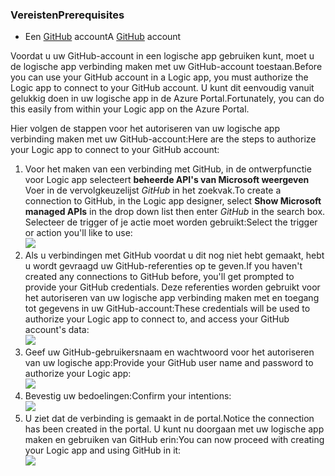### <a name="prerequisites"></a><span data-ttu-id="3fc9a-101">Vereisten</span><span class="sxs-lookup"><span data-stu-id="3fc9a-101">Prerequisites</span></span>
* <span data-ttu-id="3fc9a-102">Een [GitHub](http://GitHub.com) account</span><span class="sxs-lookup"><span data-stu-id="3fc9a-102">A [GitHub](http://GitHub.com) account</span></span> 

<span data-ttu-id="3fc9a-103">Voordat u uw GitHub-account in een logische app gebruiken kunt, moet u de logische app verbinding maken met uw GitHub-account toestaan.</span><span class="sxs-lookup"><span data-stu-id="3fc9a-103">Before you can use your GitHub account in a Logic app, you must authorize the Logic app to connect to your GitHub account.</span></span> <span data-ttu-id="3fc9a-104">U kunt dit eenvoudig vanuit gelukkig doen in uw logische app in de Azure Portal.</span><span class="sxs-lookup"><span data-stu-id="3fc9a-104">Fortunately, you can do this easily from within your Logic app on the Azure Portal.</span></span> 

<span data-ttu-id="3fc9a-105">Hier volgen de stappen voor het autoriseren van uw logische app verbinding maken met uw GitHub-account:</span><span class="sxs-lookup"><span data-stu-id="3fc9a-105">Here are the steps to authorize your Logic app to connect to your GitHub account:</span></span>

1. <span data-ttu-id="3fc9a-106">Voor het maken van een verbinding met GitHub, in de ontwerpfunctie voor Logic app selecteert **beheerde API's van Microsoft weergeven** Voer in de vervolgkeuzelijst *GitHub* in het zoekvak.</span><span class="sxs-lookup"><span data-stu-id="3fc9a-106">To create a connection to GitHub, in the Logic app designer, select **Show Microsoft managed APIs** in the drop down list then enter *GitHub* in the search box.</span></span> <span data-ttu-id="3fc9a-107">Selecteer de trigger of je actie moet worden gebruikt:</span><span class="sxs-lookup"><span data-stu-id="3fc9a-107">Select the trigger or action you'll like to use:</span></span>  
   ![](./media/connectors-create-api-github/github-1.png)
2. <span data-ttu-id="3fc9a-108">Als u verbindingen met GitHub voordat u dit nog niet hebt gemaakt, hebt u wordt gevraagd uw GitHub-referenties op te geven.</span><span class="sxs-lookup"><span data-stu-id="3fc9a-108">If you haven't created any connections to GitHub before, you'll get prompted to provide your GitHub credentials.</span></span> <span data-ttu-id="3fc9a-109">Deze referenties worden gebruikt voor het autoriseren van uw logische app verbinding maken met en toegang tot gegevens in uw GitHub-account:</span><span class="sxs-lookup"><span data-stu-id="3fc9a-109">These credentials will be used to authorize your Logic app to connect to, and access your GitHub account's data:</span></span>  
   ![](./media/connectors-create-api-github/github-2.png)
3. <span data-ttu-id="3fc9a-110">Geef uw GitHub-gebruikersnaam en wachtwoord voor het autoriseren van uw logische app:</span><span class="sxs-lookup"><span data-stu-id="3fc9a-110">Provide your GitHub user name and password to authorize your Logic app:</span></span>  
   ![](./media/connectors-create-api-github/github-3.png)   
4. <span data-ttu-id="3fc9a-111">Bevestig uw bedoelingen:</span><span class="sxs-lookup"><span data-stu-id="3fc9a-111">Confirm your intentions:</span></span>  
   ![](./media/connectors-create-api-github/github-4.png)   
5. <span data-ttu-id="3fc9a-112">U ziet dat de verbinding is gemaakt in de portal.</span><span class="sxs-lookup"><span data-stu-id="3fc9a-112">Notice the connection has been created in the portal.</span></span> <span data-ttu-id="3fc9a-113">U kunt nu doorgaan met uw logische app maken en gebruiken van GitHub erin:</span><span class="sxs-lookup"><span data-stu-id="3fc9a-113">You can now proceed with creating your Logic app and using GitHub in it:</span></span>   
   ![](./media/connectors-create-api-github/github-5.png)   

